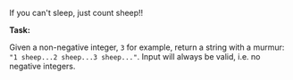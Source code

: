 If you can't sleep, just count sheep!!

**Task:**

Given a non-negative integer, ```3``` for example, return a string with a murmur: ```"1 sheep...2 sheep...3 sheep..."```. Input will always be valid, i.e. no negative integers.